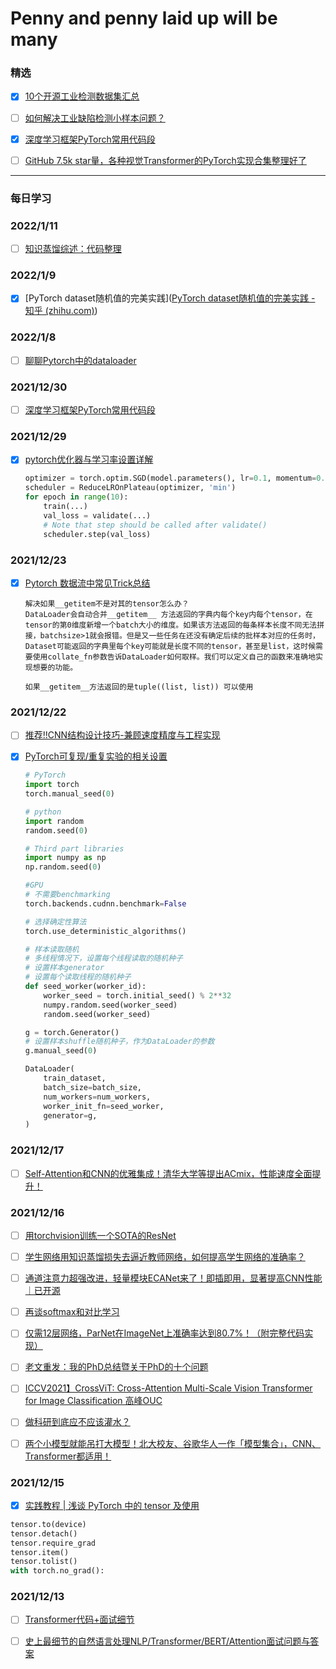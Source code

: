 # Penny and penny laid up will be many


### 精选
- [x] [10个开源工业检测数据集汇总](https://mp.weixin.qq.com/s/aV4eZk5hYwrBPsf0y_xS0w)
- [ ] [如何解决工业缺陷检测小样本问题？](https://mp.weixin.qq.com/s/CB-SIFq-5_Q0Lf0o54bgwQ)

- [x] [深度学习框架PyTorch常用代码段](https://mp.weixin.qq.com/s/4breleAhCh6_9tvMK3WDaw)
- [ ] [GitHub 7.5k star量，各种视觉Transformer的PyTorch实现合集整理好了](https://mp.weixin.qq.com/s/aZwmaY8AjdaomETmMfpy2g)
  
---

### 每日学习

### 2022/1/11

- [ ] [知识蒸馏综述：代码整理](https://zhuanlan.zhihu.com/p/444664308)

### 2022/1/9

- [x] [PyTorch dataset随机值的完美实践]([PyTorch dataset随机值的完美实践 - 知乎 (zhihu.com)](https://zhuanlan.zhihu.com/p/377155682))  

### 2022/1/8

- [ ] [聊聊Pytorch中的dataloader](https://zhuanlan.zhihu.com/p/117270644)

### 2021/12/30
- [ ] [深度学习框架PyTorch常用代码段](https://mp.weixin.qq.com/s/4breleAhCh6_9tvMK3WDaw)

### 2021/12/29
- [x] [pytorch优化器与学习率设置详解](https://mp.weixin.qq.com/s/nz4RdxdG8d8lCJl-hEu6TA)
  ```python
  optimizer = torch.optim.SGD(model.parameters(), lr=0.1, momentum=0.9)
  scheduler = ReduceLROnPlateau(optimizer, 'min')
  for epoch in range(10):
      train(...)
      val_loss = validate(...)
      # Note that step should be called after validate()
      scheduler.step(val_loss)
  ```

### 2021/12/23
- [x] [Pytorch 数据流中常见Trick总结](https://zhuanlan.zhihu.com/p/441317369)
  ```
  解决如果__getitem不是对其的tensor怎么办？
  DataLoader会自动合并__getitem__ 方法返回的字典内每个key内每个tensor，在tensor的第0维度新增一个batch大小的维度。如果该方法返回的每条样本长度不同无法拼接，batchsize>1就会报错。但是又一些任务在还没有确定后续的批样本对应的任务时，Dataset可能返回的字典里每个key可能就是长度不同的tensor，甚至是list，这时候需要使用collate_fn参数告诉DataLoader如何取样。我们可以定义自己的函数来准确地实现想要的功能。
  
  如果__getitem__方法返回的是tuple((list, list)) 可以使用
  ```
### 2021/12/22
- [ ] [推荐!!CNN结构设计技巧-兼顾速度精度与工程实现](https://mp.weixin.qq.com/s/a3dwhUbNaRDhidDBZvdLMw)
- [x] [PyTorch可复现/重复实验的相关设置](https://zhuanlan.zhihu.com/p/448284000)

    ```python
    # PyTorch
    import torch
    torch.manual_seed(0)
    
    # python
    import random
    random.seed(0)
    
    # Third part libraries
    import numpy as np
    np.random.seed(0)
    
    #GPU
    # 不需要benchmarking
    torch.backends.cudnn.benchmark=False
    
    # 选择确定性算法
    torch.use_deterministic_algorithms() 
    
    # 样本读取随机
    # 多线程情况下，设置每个线程读取的随机种子
    # 设置样本generator
    # 设置每个读取线程的随机种子
    def seed_worker(worker_id):
        worker_seed = torch.initial_seed() % 2**32
        numpy.random.seed(worker_seed)
        random.seed(worker_seed)
    
    g = torch.Generator()
    # 设置样本shuffle随机种子，作为DataLoader的参数
    g.manual_seed(0)
    
    DataLoader(
        train_dataset,
        batch_size=batch_size,
        num_workers=num_workers,
        worker_init_fn=seed_worker,
        generator=g,
    )
    
    ```

### 2021/12/17
- [ ] [Self-Attention和CNN的优雅集成！清华大学等提出ACmix，性能速度全面提升！](https://zhuanlan.zhihu.com/p/440510903?utm_source=wechat_session&utm_medium=social&utm_oi=672184783560380416)

### 2021/12/16
- [ ] [用torchvision训练一个SOTA的ResNet](https://zhuanlan.zhihu.com/p/436518994?utm_source=wechat_session&utm_medium=social&utm_oi=824054350027554816&utm_campaign=shareopn)

- [ ] [学生网络用知识蒸馏损失去逼近教师网络，如何提高学生网络的准确率？](https://www.zhihu.com/question/386173051/answer/2268710658?utm_source=wechat_session&utm_medium=social&utm_oi=824054350027554816&utm_content=group3_Answer&utm_campaign=shareopn)

- [ ] [通道注意力超强改进，轻量模块ECANet来了！即插即用，显著提高CNN性能｜已开源](https://zhuanlan.zhihu.com/p/153112149?utm_source=wechat_session&utm_medium=social&utm_oi=824054350027554816&utm_campaign=shareopn)

- [ ] [再谈softmax和对比学习](https://zhuanlan.zhihu.com/p/441985870?utm_source=wechat_session&utm_medium=social&utm_oi=824054350027554816&utm_campaign=shareopn)

- [ ] [仅需12层网络，ParNet在ImageNet上准确率达到80.7%！（附完整代码实现）](https://zhuanlan.zhihu.com/p/445683480?utm_source=wechat_session&utm_medium=social&utm_oi=824054350027554816&utm_campaign=shareopn)

- [ ] [老文重发：我的PhD总结暨关于PhD的十个问题](https://zhuanlan.zhihu.com/p/438640120?utm_source=wechat_session&utm_medium=social&utm_oi=824054350027554816&utm_campaign=shareopn)

- [ ] [ICCV2021】CrossViT: Cross-Attention Multi-Scale Vision Transformer for Image Classification
高峰OUC](https://zhuanlan.zhihu.com/p/444799438?utm_source=wechat_session&utm_medium=social&utm_oi=824054350027554816&utm_campaign=shareopn)

- [ ] [做科研到底应不应该灌水？](https://www.zhihu.com/question/273953521/answer/2246266820?utm_source=wechat_session&utm_medium=social&utm_oi=824054350027554816&utm_content=group3_Answer&utm_campaign=shareopn)

- [ ] [两个小模型就能吊打大模型！北大校友、谷歌华人一作「模型集合」，CNN、Transformer都适用！](https://zhuanlan.zhihu.com/p/434798566?utm_source=wechat_session&utm_medium=social&utm_oi=824054350027554816&utm_campaign=shareopn)

### 2021/12/15
- [x] [实践教程 | 浅谈 PyTorch 中的 tensor 及使用](https://mp.weixin.qq.com/s/6Q6LrRwGmGZ7Qs72hVNE7A)
```python
tensor.to(device)
tensor.detach()
tensor.require_grad
tensor.item()
tensor.tolist()
with torch.no_grad():
```


### 2021/12/13

- [ ] [Transformer代码+面试细节](https://mp.weixin.qq.com/s/x73m8caXjj-iqC9XsvHa0g)

- [ ] [史上最细节的自然语言处理NLP/Transformer/BERT/Attention面试问题与答案](https://zhuanlan.zhihu.com/p/348373259)
